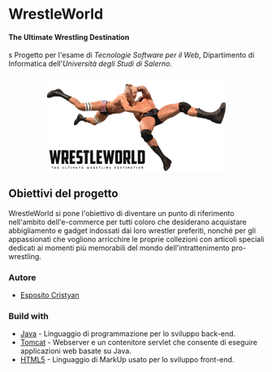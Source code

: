 # WrestleWorld
<h4>The Ultimate Wrestling Destination</h4>
s
Progetto per l'esame di <i>Tecnologie Software per il Web</i>, Dipartimento di Informatica dell'<i>Università degli Studi di Salerno</i>.

<p align="center">
  <img src="src/main/webapp/img/logo/WrestleWorldLogo.png" width="70%" height="70%">
</p>

## Obiettivi del progetto
WrestleWorld si pone l'obiettivo di diventare un punto di riferimento nell'ambito dell'e-commerce per tutti coloro che desiderano acquistare abbigliamento e gadget indossati dai loro wrestler preferiti, nonché per gli appassionati che vogliono arricchire le proprie collezioni con articoli speciali dedicati ai momenti più memorabili del mondo dell'intrattenimento pro-wrestling.

### Autore
- [Esposito Cristyan](https://github.com/cris7yan)

### Build with
- [Java](https://docs.oracle.com/javase/tutorial/) - Linguaggio di programmazione per lo sviluppo back-end.
- [Tomcat](https://tomcat.apache.org/tomcat-8.5-doc/) - Webserver e un contenitore servlet che consente di eseguire applicazioni web basate su Java.
- [HTML5](https://www.w3schools.com/html/default.asp) - Linguaggio di MarkUp usato per lo sviluppo front-end.